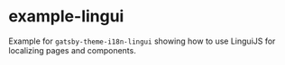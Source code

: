 # example-lingui

Example for `gatsby-theme-i18n-lingui` showing how to use LinguiJS for localizing pages and components.